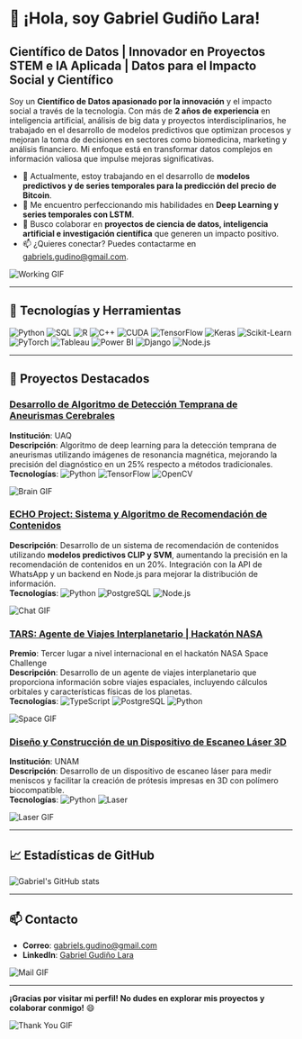 # 👋 ¡Hola, soy Gabriel Gudiño Lara!

## Científico de Datos | Innovador en Proyectos STEM e IA Aplicada | Datos para el Impacto Social y Científico

Soy un **Científico de Datos apasionado por la innovación** y el impacto social a través de la tecnología. Con más de **2 años de experiencia** en inteligencia artificial, análisis de big data y proyectos interdisciplinarios, he trabajado en el desarrollo de modelos predictivos que optimizan procesos y mejoran la toma de decisiones en sectores como biomedicina, marketing y análisis financiero. Mi enfoque está en transformar datos complejos en información valiosa que impulse mejoras significativas.

- 🔭 Actualmente, estoy trabajando en el desarrollo de **modelos predictivos y de series temporales para la predicción del precio de Bitcoin**.
- 🌱 Me encuentro perfeccionando mis habilidades en **Deep Learning y series temporales con LSTM**.
- 👯 Busco colaborar en **proyectos de ciencia de datos, inteligencia artificial e investigación científica** que generen un impacto positivo.
- 📫 ¿Quieres conectar? Puedes contactarme en [gabriels.gudino@gmail.com](mailto:gabriels.gudino@gmail.com).

![Working GIF](https://github.com/Anmol-Baranwal/Cool-GIFs-For-GitHub/blob/main/working.gif?raw=true)

---

## 🧠 Tecnologías y Herramientas

![Python](https://img.shields.io/badge/Python-3776AB?style=for-the-badge&logo=python&logoColor=white) ![SQL](https://img.shields.io/badge/SQL-003B57?style=for-the-badge&logo=sqlite&logoColor=white) ![R](https://img.shields.io/badge/R-276DC3?style=for-the-badge&logo=r&logoColor=white) ![C++](https://img.shields.io/badge/C%2B%2B-00599C?style=for-the-badge&logo=c%2B%2B&logoColor=white) ![CUDA](https://img.shields.io/badge/CUDA-76B900?style=for-the-badge&logo=nvidia&logoColor=white) ![TensorFlow](https://img.shields.io/badge/TensorFlow-FF6F00?style=for-the-badge&logo=tensorflow&logoColor=white) ![Keras](https://img.shields.io/badge/Keras-D00000?style=for-the-badge&logo=keras&logoColor=white) ![Scikit-Learn](https://img.shields.io/badge/Scikit--Learn-F7931E?style=for-the-badge&logo=scikit-learn&logoColor=white) ![PyTorch](https://img.shields.io/badge/PyTorch-EE4C2C?style=for-the-badge&logo=pytorch&logoColor=white) ![Tableau](https://img.shields.io/badge/Tableau-E97627?style=for-the-badge&logo=tableau&logoColor=white) ![Power BI](https://img.shields.io/badge/Power%20BI-F2C811?style=for-the-badge&logo=power%20bi&logoColor=black) ![Django](https://img.shields.io/badge/Django-092E20?style=for-the-badge&logo=django&logoColor=white) ![Node.js](https://img.shields.io/badge/Node.js-339933?style=for-the-badge&logo=nodedotjs&logoColor=white)

---

## 🚀 Proyectos Destacados

### [Desarrollo de Algoritmo de Detección Temprana de Aneurismas Cerebrales](https://github.com/gabriel-gudino/aneurisma-detection)
**Institución**: UAQ  
**Descripción**: Algoritmo de deep learning para la detección temprana de aneurismas utilizando imágenes de resonancia magnética, mejorando la precisión del diagnóstico en un 25% respecto a métodos tradicionales.  
**Tecnologías**: ![Python](https://img.shields.io/badge/Python-3776AB?style=flat&logo=python&logoColor=white) ![TensorFlow](https://img.shields.io/badge/TensorFlow-FF6F00?style=flat&logo=tensorflow&logoColor=white) ![OpenCV](https://img.shields.io/badge/OpenCV-5C3EE8?style=flat&logo=opencv&logoColor=white)

![Brain GIF](https://github.com/Anmol-Baranwal/Cool-GIFs-For-GitHub/blob/main/brain.gif?raw=true)

### [ECHO Project: Sistema y Algoritmo de Recomendación de Contenidos](https://github.com/gabriel-gudino/echo-recommendation)
**Descripción**: Desarrollo de un sistema de recomendación de contenidos utilizando **modelos predictivos CLIP y SVM**, aumentando la precisión en la recomendación de contenidos en un 20%. Integración con la API de WhatsApp y un backend en Node.js para mejorar la distribución de información.  
**Tecnologías**: ![Python](https://img.shields.io/badge/Python-3776AB?style=flat&logo=python&logoColor=white) ![PostgreSQL](https://img.shields.io/badge/PostgreSQL-336791?style=flat&logo=postgresql&logoColor=white) ![Node.js](https://img.shields.io/badge/Node.js-339933?style=flat&logo=nodedotjs&logoColor=white)

![Chat GIF](https://github.com/Anmol-Baranwal/Cool-GIFs-For-GitHub/blob/main/chat.gif?raw=true)

### [TARS: Agente de Viajes Interplanetario | Hackatón NASA](https://github.com/gabriel-gudino/tars-space-agent)
**Premio**: Tercer lugar a nivel internacional en el hackatón NASA Space Challenge  
**Descripción**: Desarrollo de un agente de viajes interplanetario que proporciona información sobre viajes espaciales, incluyendo cálculos orbitales y características físicas de los planetas.  
**Tecnologías**: ![TypeScript](https://img.shields.io/badge/TypeScript-007ACC?style=flat&logo=typescript&logoColor=white) ![PostgreSQL](https://img.shields.io/badge/PostgreSQL-336791?style=flat&logo=postgresql&logoColor=white) ![Python](https://img.shields.io/badge/Python-3776AB?style=flat&logo=python&logoColor=white)

![Space GIF](https://github.com/Anmol-Baranwal/Cool-GIFs-For-GitHub/blob/main/space.gif?raw=true)

### [Diseño y Construcción de un Dispositivo de Escaneo Láser 3D](https://github.com/gabriel-gudino/laser-scan-3d)
**Institución**: UNAM  
**Descripción**: Desarrollo de un dispositivo de escaneo láser para medir meniscos y facilitar la creación de prótesis impresas en 3D con polímero biocompatible.  
**Tecnologías**: ![Python](https://img.shields.io/badge/Python-3776AB?style=flat&logo=python&logoColor=white) ![Laser](https://img.shields.io/badge/Laser-FFD700?style=flat&logo=laserdisc&logoColor=black)

![Laser GIF](https://github.com/Anmol-Baranwal/Cool-GIFs-For-GitHub/blob/main/laser.gif?raw=true)

---

## 📈 Estadísticas de GitHub
![Gabriel's GitHub stats](https://github-readme-stats.vercel.app/api?username=gabriel-gudino&show_icons=true&theme=radical)

---

## 📫 Contacto
- **Correo**: [gabriels.gudino@gmail.com](mailto:gabriels.gudino@gmail.com)
- **LinkedIn**: [Gabriel Gudiño Lara](https://www.linkedin.com/in/gabriel-gudino-lara/)

![Mail GIF](https://github.com/Anmol-Baranwal/Cool-GIFs-For-GitHub/blob/main/mail.gif?raw=true)

---

**¡Gracias por visitar mi perfil! No dudes en explorar mis proyectos y colaborar conmigo!** 😄

![Thank You GIF](https://github.com/Anmol-Baranwal/Cool-GIFs-For-GitHub/blob/main/thank-you.gif?raw=true)
